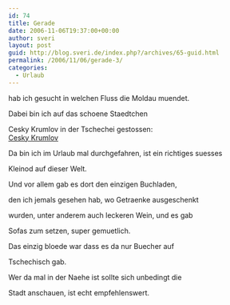 ```yaml
---
id: 74
title: Gerade
date: 2006-11-06T19:37:00+00:00
author: sveri
layout: post
guid: http://blog.sveri.de/index.php?/archives/65-guid.html
permalink: /2006/11/06/gerade-3/
categories:
  - Urlaub
---
```

hab ich gesucht in welchen Fluss die Moldau muendet.
  
Dabei bin ich auf das schoene Staedtchen
  
Cesky Krumlov in der Tschechei gestossen:  
[Cesky Krumlov](http://de.wikipedia.org/wiki/Bild:Cesky_Krumlov_01.jpg)

Da bin ich im Urlaub mal durchgefahren, ist ein richtiges suesses
  
Kleinod auf dieser Welt.
  
Und vor allem gab es dort den einzigen Buchladen,
  
den ich jemals gesehen hab, wo Getraenke ausgeschenkt
  
wurden, unter anderem auch leckeren Wein, und es gab
  
Sofas zum setzen, super gemuetlich.

Das einzig bloede war dass es da nur Buecher auf
  
Tschechisch gab.

Wer da mal in der Naehe ist sollte sich unbedingt die
  
Stadt anschauen, ist echt empfehlenswert.